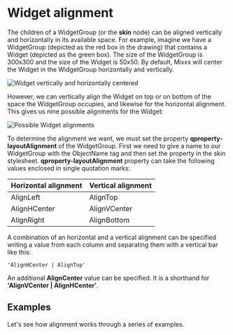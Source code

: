 # Widget alignment

The children of a WidgetGroup (or the **skin** node) can be aligned
vertically and horizontally in its available space. For example, imagine
we have a WidgetGroup (depicted as the red box in the drawing) that
contains a Widget (depicted as the green box). The size of the
WidgetGroup is 300x300 and the size of the Widget is 50x50. By default,
Mixxx will center the Widget in the WidgetGroup horizontally and
vertically.

![Widget vertically and horizontally
centered](/creating_skins/widget_center_alignment.svg)

However, we can vertically align the Widget on top or on bottom of the
space the WidgetGroup occupies, and likewise for the horizontal
alignment. This gives us nine possible alignments for the Widget:

![Possible Widget
alignments](/creating_skins/widget_possible_alignments.svg)

To determine the alignment we want, we must set the property
**qproperty-layoutAlignment** of the WidgetGroup. First we need to give
a name to our WidgetGroup with the ObjectName tag and then set the
property in the skin stylesheet. **qproperty-layoutAlignment** property
can take the following values enclosed in single quotation marks:

| Horizontal alignment | Vertical alignment |
| -------------------- | ------------------ |
| AlignLeft            | AlignTop           |
| AlignHCenter         | AlignVCenter       |
| AlignRight           | AlignBottom        |

A combination of an horizontal and a vertical alignment can be specified
writing a value from each column and separating them with a vertical bar
like this:

    'AlignHCenter | AlignTop'

An additional **AlignCenter** value can be specified. It is a shorthand
for **'AlignVCenter | AlignHCenter'**.

## Examples

Let's see how alignment works through a series of examples.
